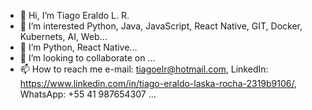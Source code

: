 - 👋 Hi, I’m Tiago Eraldo L. R.
- 👀 I’m interested Python, Java, JavaScript, React Native, GIT, Docker, Kubernets, AI, Web...
- 🌱 I’m Python, React Native...
- 💞️ I’m looking to collaborate on ...
- 📫 How to reach me e-mail: tiagoelr@hotmail.com, LinkedIn: https://www.linkedin.com/in/tiago-eraldo-laska-rocha-2319b9106/, WhatsApp: +55 41 987654307 ...

<!---
TiagoELR/TiagoELR is a ✨ special ✨ repository because its `README.md` (this file) appears on your GitHub profile.
You can click the Preview link to take a look at your changes.
--->
